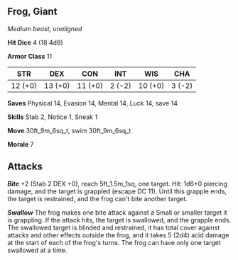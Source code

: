 ## Frog, Giant

*Medium beast, unaligned*

**Hit Dice** 4 (18 4d8)

**Armor Class** 11

| STR     | DEX     | CON     | INT     | WIS     | CHA     |
|---------|---------|---------|---------|---------|---------|
| 12 (+0) | 13 (+0) | 11 (+0) |  2 (-2) | 10 (+0) |  3 (-2) |

**Saves** Physical 14, Evasion 14, Mental 14, Luck 14, save 14

**Skills** Stab 2, Notice 1, Sneak 1

**Move** 30ft\_9m\_6sq\_t, swim 30ft\_9m\_6sq\_t

**Morale** 7

## Attacks

***Bite*** +2 (Stab 2 DEX +0), reach 5ft\_1.5m\_1sq, one target. Hit: 1d6+0 piercing damage, and the target is grappled (escape DC 11). Until this grapple ends, the target is restrained, and the frog can't bite another target.

***Swallow*** The frog makes one bite attack against a Small or smaller target it is grappling. If the attack hits, the target is swallowed, and the grapple ends. The swallowed target is blinded and restrained, it has total cover against attacks and other effects outside the frog, and it takes 5 (2d4) acid damage at the start of each of the frog's turns. The frog can have only one target swallowed at a time.

